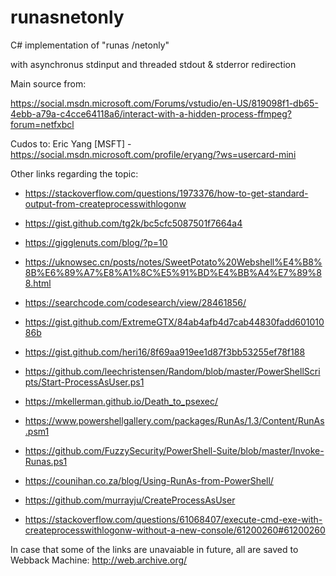 # runasnetonly
C# implementation of "runas /netonly"

with asynchronus stdinput and threaded stdout & stderror redirection

Main source from:

https://social.msdn.microsoft.com/Forums/vstudio/en-US/819098f1-db65-4ebb-a79a-c4cce64118a6/interact-with-a-hidden-process-ffmpeg?forum=netfxbcl

Cudos to: Eric Yang [MSFT] - https://social.msdn.microsoft.com/profile/eryang/?ws=usercard-mini

Other links regarding the topic:
* https://stackoverflow.com/questions/1973376/how-to-get-standard-output-from-createprocesswithlogonw
* https://gist.github.com/tg2k/bc5cfc5087501f7664a4
* https://gigglenuts.com/blog/?p=10
* https://uknowsec.cn/posts/notes/SweetPotato%20Webshell%E4%B8%8B%E6%89%A7%E8%A1%8C%E5%91%BD%E4%BB%A4%E7%89%88.html
* https://searchcode.com/codesearch/view/28461856/

* https://gist.github.com/ExtremeGTX/84ab4afb4d7cab44830fadd60101086b
* https://gist.github.com/heri16/8f69aa919ee1d87f3bb53255ef78f188

* https://github.com/leechristensen/Random/blob/master/PowerShellScripts/Start-ProcessAsUser.ps1

* https://mkellerman.github.io/Death_to_psexec/
* https://www.powershellgallery.com/packages/RunAs/1.3/Content/RunAs.psm1
* https://github.com/FuzzySecurity/PowerShell-Suite/blob/master/Invoke-Runas.ps1
* https://counihan.co.za/blog/Using-RunAs-from-PowerShell/
* https://github.com/murrayju/CreateProcessAsUser

* https://stackoverflow.com/questions/61068407/execute-cmd-exe-with-createprocesswithlogonw-without-a-new-console/61200260#61200260

In case that some of the links are unavaiable in future, all are saved to Webback Machine: http://web.archive.org/
